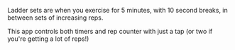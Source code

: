 Ladder sets are when you exercise for 5 minutes, with 10 second breaks, in between sets of increasing reps.

This app controls both timers and rep counter with just a tap (or two if you're getting a lot of reps!)
